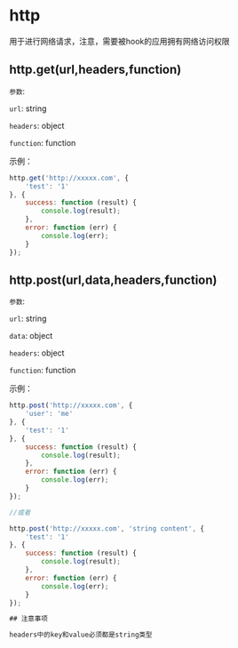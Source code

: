 # http

用于进行网络请求，注意，需要被hook的应用拥有网络访问权限

## http.get(url,headers,function)

`参数`:

`url`: string

`headers`: object

`function`: function

示例：

```javascript
http.get('http://xxxxx.com', {
    'test': '1'
}, {
    success: function (result) {
        console.log(result);
    },
    error: function (err) {
        console.log(err);
    }
});
```

## http.post(url,data,headers,function)

`参数`:

`url`: string

`data`: object

`headers`: object

`function`: function

示例：

```javascript
http.post('http://xxxxx.com', {
    'user': 'me'
}, {
    'test': '1'
}, {
    success: function (result) {
        console.log(result);
    },
    error: function (err) {
        console.log(err);
    }
});

//或者

http.post('http://xxxxx.com', 'string content', {
    'test': '1'
}, {
    success: function (result) {
        console.log(result);
    },
    error: function (err) {
        console.log(err);
    }
});

## 注意事项

headers中的key和value必须都是string类型
